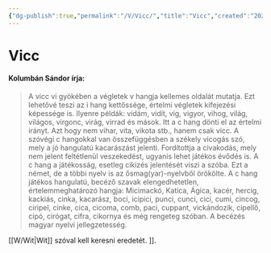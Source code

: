```yaml
---
{"dg-publish":true,"permalink":"/V/Vicc/","title":"Vicc","created":"2023-11-03T05:32","updated":"2024-10-26T00:48"}
---
```



# Vicc

#### Kolumbán Sándor írja:

> A vicc vi gyökében a végletek v hangja kellemes oldalát mutatja. Ezt lehetővé teszi az i hang kettőssége, értelmi végletek kifejezési képessége is. Ilyenre példák: vidám, vidít, víg, vigyor, vihog, világ, világos, virgonc, virág, virrad és mások. Itt a c hang dönti el az értelmi irányt. Azt hogy nem vihar, vita, vikota stb., hanem csak vicc. A szóvégi c hangokkal van összefüggésben a székely vicogás szó, mely a jó hangulatú kacarászást jelenti. Fordítottja a civakodás, mely nem jelent feltétlenül veszekedést, ugyanis lehet játékos évődés is. A c hang a játékosság, esetleg cikizés jelentését viszi a szóba. Ezt a német, de a többi nyelv is az ősmag(yar)-nyelvből örökölte. A c hang játékos hangulatú, becéző szavak elengedhetetlen, értelemmeghatározó hangja: Micimackó, Katica, Ágica, kacér, hercig, kackiás, cinka, kacarász, boci, icipici, punci, cunci, cici, cumi, cincog, ciripel, cinke, cica, cicoma, comb, paci, cuppant, vickándozik, cipellő, cipó, cirógat, cifra, cikornya és még rengeteg szóban. A becézés magyar nyelvi jellegzetesség.  

[[W/Wit\|Wit]] szóval kell keresni eredetét. ]].  